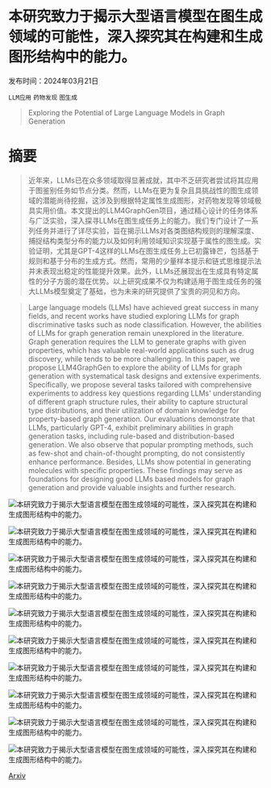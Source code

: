 # 本研究致力于揭示大型语言模型在图生成领域的可能性，深入探究其在构建和生成图形结构中的能力。

发布时间：2024年03月21日

`LLM应用` `药物发现` `图生成`

> Exploring the Potential of Large Language Models in Graph Generation

# 摘要

> 近年来，LLMs已在众多领域取得显著成就，其中不乏研究者尝试将其应用于图鉴别任务如节点分类。然而，LLMs在更为复杂且具挑战性的图生成领域的潜能尚待挖掘，这涉及到根据特定属性生成图形，对药物发现等领域极具实用价值。本文提出的LLM4GraphGen项目，通过精心设计的任务体系与广泛实验，深入探寻LLMs在图生成任务上的能力。我们专门设计了一系列任务并进行了详尽实验，旨在揭示LLMs对各类图结构规则的理解深度、捕捉结构类型分布的能力以及如何利用领域知识实现基于属性的图生成。实验证明，尤其是GPT-4这样的LLMs在图生成任务上已初露锋芒，包括基于规则和基于分布的生成方式。然而，常用的少量样本提示和链式思维提示法并未表现出稳定的性能提升效果。此外，LLMs还展现出在生成具有特定属性的分子方面的潜在优势。以上研究成果不仅为构建适用于图生成任务的强大LLMs模型奠定了基础，也为未来的研究提供了宝贵的洞见和方向。

> Large language models (LLMs) have achieved great success in many fields, and recent works have studied exploring LLMs for graph discriminative tasks such as node classification. However, the abilities of LLMs for graph generation remain unexplored in the literature. Graph generation requires the LLM to generate graphs with given properties, which has valuable real-world applications such as drug discovery, while tends to be more challenging. In this paper, we propose LLM4GraphGen to explore the ability of LLMs for graph generation with systematical task designs and extensive experiments. Specifically, we propose several tasks tailored with comprehensive experiments to address key questions regarding LLMs' understanding of different graph structure rules, their ability to capture structural type distributions, and their utilization of domain knowledge for property-based graph generation. Our evaluations demonstrate that LLMs, particularly GPT-4, exhibit preliminary abilities in graph generation tasks, including rule-based and distribution-based generation. We also observe that popular prompting methods, such as few-shot and chain-of-thought prompting, do not consistently enhance performance. Besides, LLMs show potential in generating molecules with specific properties. These findings may serve as foundations for designing good LLMs based models for graph generation and provide valuable insights and further research.

![本研究致力于揭示大型语言模型在图生成领域的可能性，深入探究其在构建和生成图形结构中的能力。](../../../paper_images/2403.14358/x1.png)

![本研究致力于揭示大型语言模型在图生成领域的可能性，深入探究其在构建和生成图形结构中的能力。](../../../paper_images/2403.14358/x2.png)

![本研究致力于揭示大型语言模型在图生成领域的可能性，深入探究其在构建和生成图形结构中的能力。](../../../paper_images/2403.14358/x3.png)

![本研究致力于揭示大型语言模型在图生成领域的可能性，深入探究其在构建和生成图形结构中的能力。](../../../paper_images/2403.14358/x4.png)

![本研究致力于揭示大型语言模型在图生成领域的可能性，深入探究其在构建和生成图形结构中的能力。](../../../paper_images/2403.14358/x5.png)

![本研究致力于揭示大型语言模型在图生成领域的可能性，深入探究其在构建和生成图形结构中的能力。](../../../paper_images/2403.14358/x6.png)

![本研究致力于揭示大型语言模型在图生成领域的可能性，深入探究其在构建和生成图形结构中的能力。](../../../paper_images/2403.14358/x7.png)

![本研究致力于揭示大型语言模型在图生成领域的可能性，深入探究其在构建和生成图形结构中的能力。](../../../paper_images/2403.14358/x8.png)

![本研究致力于揭示大型语言模型在图生成领域的可能性，深入探究其在构建和生成图形结构中的能力。](../../../paper_images/2403.14358/x9.png)

![本研究致力于揭示大型语言模型在图生成领域的可能性，深入探究其在构建和生成图形结构中的能力。](../../../paper_images/2403.14358/x10.png)

[Arxiv](https://arxiv.org/abs/2403.14358)